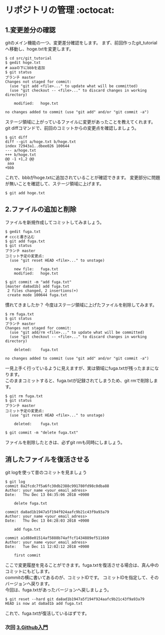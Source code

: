 リポジトリの管理 :octocat:
====

## 1.変更差分の確認
gitのメイン機能の一つ、変更差分確認をします。
まず、前回作ったgit_tutorialへ移動し、hoge.txtを変更します。

```
$ cd src/git_tutorial
$ gedit hoge.txt
# aaaの下にbbbを追加
$ git status
ブランチ master
Changes not staged for commit:
  (use "git add <file>..." to update what will be committed)
  (use "git checkout -- <file>..." to discard changes in working directory)

	modified:   hoge.txt

no changes added to commit (use "git add" and/or "git commit -a")
```
ステージ領域に上がっているファイルに変更があったことを教えてくれます。
git diffコマンドで、前回のコミットからの変更点を確認しましょう。

```
$ git diff
diff --git a/hoge.txt b/hoge.txt
index 72943a1..dbee026 100644
--- a/hoge.txt
+++ b/hoge.txt
@@ -1 +1,2 @@
 aaa
+bbb
```
これで、bbbがhoge.txtに追加されていることが確認できます。
変更部分に問題が無いことを確認して、ステージ領域に上げます。

```
$ git add hoge.txt
```


## 2.ファイルの追加と削除
ファイルを新規作成してコミットしてみましょう。

```
$ gedit fuga.txt
# cccと書き込む
$ git add fuga.txt
$ git status
ブランチ master
コミット予定の変更点:
  (use "git reset HEAD <file>..." to unstage)

	new file:   fuga.txt
	modified:   hoge.txt

$ git commit -m "add fuga.txt"
[master da8ad1b] add fuga.txt
 2 files changed, 2 insertions(+)
 create mode 100644 fuga.txt
```
慣れてきましたか？
今度はステージ領域に上げたファイルを削除してみます。

```
$ rm fuga.txt
$ git status
ブランチ master
Changes not staged for commit:
  (use "git add/rm <file>..." to update what will be committed)
  (use "git checkout -- <file>..." to discard changes in working directory)

	deleted:    fuga.txt

no changes added to commit (use "git add" and/or "git commit -a")
```
一見上手く行っているように見えますが、実は領域にfuga.txtが残ったままになります。  
このままコミットすると、fuga.txtが記録されてしまうため、git rmで削除します。

```
$ git rm fuga.txt
$ git status
ブランチ master
コミット予定の変更点:
  (use "git reset HEAD <file>..." to unstage)

	deleted:    fuga.txt

$ git commit -m "delete fuga.txt"
```
ファイルを削除したときは、必ずgit rmも同時にしましょう。

## 消したファイルを復活させる
git logを使って昔のコミットを見ましょう

```
$ git log
commit 8a2fcdc7f5a6fc30db2388c991780fd98c0dba88
Author: your_name <your_email_adress>
Date:   Thu Dec 13 04:35:06 2018 +0900

    delete fuga.txt

commit da8ad1b1947a5f194f924aafc9b21c43f9a93a79
Author: your_name <your_email_adress>
Date:   Thu Dec 13 04:28:03 2018 +0900

    add fuga.txt

commit a1d88e01514af5888b74affcf1434889ef5116b9
Author: your_name <your_email_adress>
Date:   Tue Dec 11 12:02:12 2018 +0900

    first commit
```
ここで変更履歴を見ることができます。fuga.txtを復活させる場合は、真ん中のコミットにもどします。  
commitの横に書いてあるのが、コミットIDです。
コミットIDを指定して、そのバージョンへ戻ります。  
今回は、fuga.txtがあったバージョンへ戻しましょう。

```
$ git reset --hard git da8ad1b1947a5f194f924aafc9b21c43f9a93a79
HEAD is now at da8ad1b add fuga.txt
```
これで、fuga.txtが復活しているはずです。

### 次回 [3.Github入門](https://github.com/HappyKoyo/git_setup/blob/master/3_github_tutorial.md)
